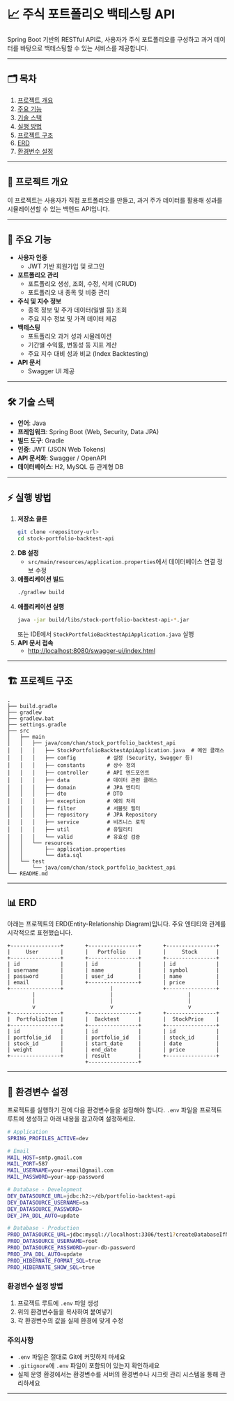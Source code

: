 # 📈 주식 포트폴리오 백테스팅 API

Spring Boot 기반의 RESTful API로, 사용자가 주식 포트폴리오를 구성하고 과거 데이터를 바탕으로 백테스팅할 수 있는 서비스를 제공합니다.

---

## 🗂️ 목차

1. [프로젝트 개요](#프로젝트-개요)
2. [주요 기능](#주요-기능)
3. [기술 스택](#기술-스택)
4. [실행 방법](#실행-방법)
5. [프로젝트 구조](#프로젝트-구조)
6. [ERD](#erd)
7. [환경변수 설정](#환경변수-설정)

---

## 📌 프로젝트 개요

이 프로젝트는 사용자가 직접 포트폴리오를 만들고, 과거 주가 데이터를 활용해 성과를 시뮬레이션할 수 있는 백엔드 API입니다.

---

## 🚀 주요 기능

- **사용자 인증**
  - JWT 기반 회원가입 및 로그인
- **포트폴리오 관리**
  - 포트폴리오 생성, 조회, 수정, 삭제 (CRUD)
  - 포트폴리오 내 종목 및 비중 관리
- **주식 및 지수 정보**
  - 종목 정보 및 주가 데이터(일별 등) 조회
  - 주요 지수 정보 및 가격 데이터 제공
- **백테스팅**
  - 포트폴리오 과거 성과 시뮬레이션
  - 기간별 수익률, 변동성 등 지표 계산
  - 주요 지수 대비 성과 비교 (Index Backtesting)
- **API 문서**
  - Swagger UI 제공

---

## 🛠️ 기술 스택

- **언어**: Java
- **프레임워크**: Spring Boot (Web, Security, Data JPA)
- **빌드 도구**: Gradle
- **인증**: JWT (JSON Web Tokens)
- **API 문서화**: Swagger / OpenAPI
- **데이터베이스**: H2, MySQL 등 관계형 DB

---

## ⚡ 실행 방법

1. **저장소 클론**
   ```bash
   git clone <repository-url>
   cd stock-portfolio-backtest-api
   ```
2. **DB 설정**
   - `src/main/resources/application.properties`에서 데이터베이스 연결 정보 수정
3. **애플리케이션 빌드**
   ```bash
   ./gradlew build
   ```
4. **애플리케이션 실행**
   ```bash
   java -jar build/libs/stock-portfolio-backtest-api-*.jar
   ```
   또는 IDE에서 `StockPortfolioBacktestApiApplication.java` 실행
5. **API 문서 접속**
   - [http://localhost:8080/swagger-ui/index.html](http://localhost:8080/swagger-ui/index.html)

---

## 🏗️ 프로젝트 구조

```
.
├── build.gradle
├── gradlew
├── gradlew.bat
├── settings.gradle
├── src
│   ├── main
│   │   ├── java/com/chan/stock_portfolio_backtest_api
│   │   │   ├── StockPortfolioBacktestApiApplication.java  # 메인 클래스
│   │   │   ├── config          # 설정 (Security, Swagger 등)
│   │   │   ├── constants       # 상수 정의
│   │   │   ├── controller      # API 엔드포인트
│   │   │   ├── data            # 데이터 관련 클래스
│   │   │   ├── domain          # JPA 엔티티
│   │   │   ├── dto             # DTO
│   │   │   ├── exception       # 예외 처리
│   │   │   ├── filter          # 서블릿 필터
│   │   │   ├── repository      # JPA Repository
│   │   │   ├── service         # 비즈니스 로직
│   │   │   ├── util            # 유틸리티
│   │   │   └── valid           # 유효성 검증
│   │   └── resources
│   │       ├── application.properties
│   │       └── data.sql
│   └── test
│       └── java/com/chan/stock_portfolio_backtest_api
└── README.md
```

---

## 📊 ERD

아래는 프로젝트의 ERD(Entity-Relationship Diagram)입니다. 주요 엔티티와 관계를 시각적으로 표현했습니다.

```
+----------------+       +----------------+       +----------------+
|     User       |       |   Portfolio    |       |     Stock      |
+----------------+       +----------------+       +----------------+
| id             |       | id             |       | id             |
| username       |       | name           |       | symbol         |
| password       |       | user_id        |       | name           |
| email          |       +----------------+       | price          |
+----------------+               |                +----------------+
        |                        |                        |
        |                        |                        |
        v                        v                        v
+----------------+       +----------------+       +----------------+
|  PortfolioItem |       |  Backtest      |       |  StockPrice    |
+----------------+       +----------------+       +----------------+
| id             |       | id             |       | id             |
| portfolio_id   |       | portfolio_id   |       | stock_id       |
| stock_id       |       | start_date     |       | date           |
| weight         |       | end_date       |       | price          |
+----------------+       | result         |       +----------------+
                         +----------------+
```

---

## 📌 환경변수 설정

프로젝트를 실행하기 전에 다음 환경변수들을 설정해야 합니다. `.env` 파일을 프로젝트 루트에 생성하고 아래 내용을 참고하여 설정하세요.

```bash
# Application
SPRING_PROFILES_ACTIVE=dev

# Email
MAIL_HOST=smtp.gmail.com
MAIL_PORT=587
MAIL_USERNAME=your-email@gmail.com
MAIL_PASSWORD=your-app-password

# Database - Development
DEV_DATASOURCE_URL=jdbc:h2:~/db/portfolio-backtest-api
DEV_DATASOURCE_USERNAME=sa
DEV_DATASOURCE_PASSWORD=
DEV_JPA_DDL_AUTO=update

# Database - Production
PROD_DATASOURCE_URL=jdbc:mysql://localhost:3306/test1?createDatabaseIfNotExist=TRUE
PROD_DATASOURCE_USERNAME=root
PROD_DATASOURCE_PASSWORD=your-db-password
PROD_JPA_DDL_AUTO=update
PROD_HIBERNATE_FORMAT_SQL=true
PROD_HIBERNATE_SHOW_SQL=true
```

### 환경변수 설정 방법

1. 프로젝트 루트에 `.env` 파일 생성
2. 위의 환경변수들을 복사하여 붙여넣기
3. 각 환경변수의 값을 실제 환경에 맞게 수정

### 주의사항

- `.env` 파일은 절대로 Git에 커밋하지 마세요
- `.gitignore`에 `.env` 파일이 포함되어 있는지 확인하세요
- 실제 운영 환경에서는 환경변수를 서버의 환경변수나 시크릿 관리 시스템을 통해 관리하세요

---
